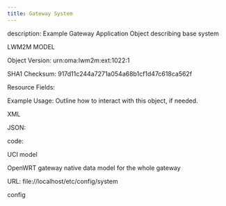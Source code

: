 ```yaml
---
title: Gateway System
---
```

description: Example Gateway Application Object describing base system

LWM2M MODEL

Object Version: urn:oma:lwm2m:ext:1022:1

SHA1 Checksum: 917d11c244a7271a054a68b1cf1d47c618ca562f

Resource Fields: 

Example Usage: Outline how to interact with this object, if needed.

XML

JSON: 

code:

UCI model

OpenWRT gateway native data model for the whole gateway

URL: file://localhost/etc/config/system

config
